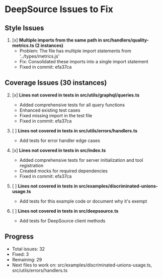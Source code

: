 # DeepSource Issues to Fix

## Style Issues

1. [x] **Multiple imports from the same path in src/handlers/quality-metrics.ts (2 instances)**
   - Problem: The file has multiple import statements from '../types/metrics.js'
   - Fix: Consolidated these imports into a single import statement
   - Fixed in commit: efa37ca

## Coverage Issues (30 instances)

2. [x] **Lines not covered in tests in src/utils/graphql/queries.ts**
   - Added comprehensive tests for all query functions
   - Enhanced existing test cases
   - Fixed missing import in the test file
   - Fixed in commit: efa37ca

3. [ ] **Lines not covered in tests in src/utils/errors/handlers.ts**
   - Add tests for error handler edge cases

4. [x] **Lines not covered in tests in src/index.ts**
   - Added comprehensive tests for server initialization and tool registration
   - Created mocks for required dependencies
   - Fixed in commit: efa37ca

5. [ ] **Lines not covered in tests in src/examples/discriminated-unions-usage.ts**
   - Add tests for this example code or document why it's exempt

6. [ ] **Lines not covered in tests in src/deepsource.ts**
   - Add tests for DeepSource client methods

## Progress

- Total issues: 32
- Fixed: 3
- Remaining: 29
- Next files to work on: src/examples/discriminated-unions-usage.ts, src/utils/errors/handlers.ts
